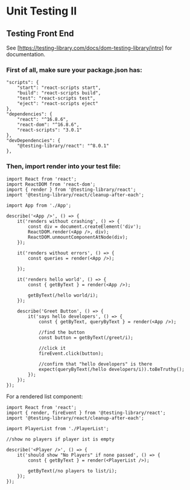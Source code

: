 # Unit Testing II

## Testing Front End

See [https://testing-library.com/docs/dom-testing-library/intro] for documentation.

### First of all, make sure your package.json has:

    "scripts": {
        "start": "react-scripts start",
        "build": "react-scripts build",
        "test": "react-scripts test",
        "eject": "react-scripts eject"
    },
    "dependencies": {
        "react": "^16.8.6",
        "react-dom": "^16.8.6",
        "react-scripts": "3.0.1"
    },
    "devDependencies": {
        "@testing-library/react": "^8.0.1"
    },

### Then, import render into your test file:

    import React from 'react';
    import ReactDOM from 'react-dom';
    import { render } from '@testing-library/react';
    import '@testing-library/react/cleanup-after-each';

    import App from './App';

    describe('<App />', () => {
        it('renders without crashing', () => {
            const div = document.createElement('div');
            ReactDOM.render(<App />, div);
            ReactDOM.unmountComponentAtNode(div);
        });

        it('renders without errors', () => {
            const queries = render(<App />);
    
        });

        it('renders hello world', () => {
            const { getByText } = render(<App />);

            getByText(/hello world/i);
        });

        describe('Greet Button', () => {
            it('says hello developers', () => {
                const { getByText, queryByText } = render(<App />);

                //find the button
                const button = getByText(/greet/i);

                //click it
                fireEvent.click(button);

                //confirm that "hello developers" is there
                expect(queryByText(/hello developers/i)).toBeTruthy();
            });
        });
    });

For a rendered list component:

    import React from 'react';
    import { render, fireEvent } from '@testing-library/react';
    import '@testing-library/react/cleanup-after-each';

    import PlayerList from './PlayerList';

    //show no players if player ist is empty

    describe('<Player />', () => {
        it('should show "No Players" if none passed', () => {
            const { getByText } = render(<PlayerList />);

            getByText(/no players to list/i);
        });
    });

